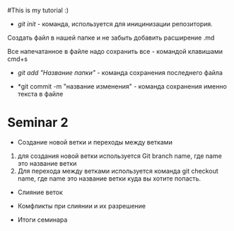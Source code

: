 #This is my tutorial :)

* *git init* - команда, используется для иницинизации репозитория.

Создать файл в нашей папке и не забыть добавить расширение .md


Все напечатанное в файле надо сохранить все - командой клавишами cmd+s

* *git add "Название папки"* - команда сохранения последнего файла

* *git commit -m "название изменения" - команда сохранения именно текста в файле


# Seminar 2

* Создание новой ветки и переходы между ветками

1. для создания новой ветки используется Git branch name, где name это название ветки
2. Для перехода между ветками используется команда git checkout name, где name это название ветки куда вы хотите попасть.

* Слияние веток

* Комфликты при слиянии и их разрешение

* Итоги семинара
